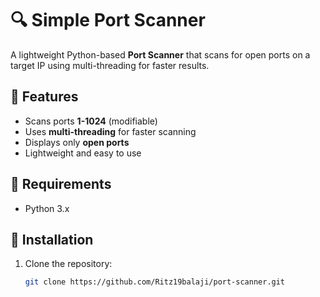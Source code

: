 # 🔍 Simple Port Scanner

A lightweight Python-based **Port Scanner** that scans for open ports on a target IP using multi-threading for faster results.

## 🚀 Features
- Scans ports **1-1024** (modifiable)
- Uses **multi-threading** for faster scanning
- Displays only **open ports**
- Lightweight and easy to use

## 📌 Requirements
- Python 3.x

## 🔧 Installation
1. Clone the repository:  
   ```bash
   git clone https://github.com/Ritz19balaji/port-scanner.git
